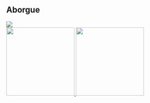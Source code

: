## Aborgue


<img src="https://user-images.githubusercontent.com/74038190/212284136-03988914-d899-44b4-b1d9-4eeccf656e44.gif">

<div>
<a href="https://github.com/vvituu">
<img loading="lazy" height="180em" src="https://github-readme-stats.vercel.app/api/top-langs/?username=vvituu&layout=compact&langs_count=7&theme=midnight-purple"/>
<img loading="lazy" height="180em" src="https://github-readme-stats.vercel.app/api?username=vvituu&show_icons=true&theme=midnight-purple"/>
</div>
